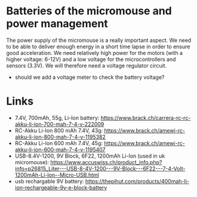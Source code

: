# Batteries of the micromouse and power management

The power supply of the micromouse is a really important aspect. We need to be able to deliver enough energy in a short time lapse in order to ensure good acceleration. We need relatively high power for the motors (with a higher voltage: 6-12V) and a low voltage for the microcontrollers and sensors (3.3V). We will therefore need a voltage regulator circuit.

- should we add a voltage meter to check the battery voltage?

# Links

- 7.4V, 700mAh, 55g, Li-Ion battery: https://www.brack.ch/carrera-rc-rc-akku-li-ion-700-mah-7-4-v-222009
- RC-Akku Li-Ion 800 mAh 7.4V, 43g: https://www.brack.ch/amewi-rc-akku-li-ion-800-mah-7-4-v-1195382
- RC-Akku Li-Ion 600 mAh 7.4V, 45g: https://www.brack.ch/amewi-rc-akku-li-ion-600-mah-7-4-v-1195407
- USB-8.4V-1200, 9V Block, 6F22, 1200mAh Li-Ion (used in uk micromouse): https://www.accuswiss.ch/product_info.php?info=p26815_Liter---USB-8-4V-1200---9V-Block---6F22---7-4-Volt-1200mAh-Li-Ion--Micro-USB.html
- usb rechargable 9V battery: https://thepihut.com/products/400mah-li-ion-rechargeable-9v-e-block-battery
